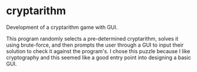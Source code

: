 # cryptarithm
Development of a cryptarithm game with GUI.

This program randomly selects a pre-determined cryptarithm, solves it using brute-force, and then prompts the user through a GUI to input their solution to check it against the program's. I chose this puzzle because I like cryptography and this seemed like a good entry point into designing a basic GUI.
